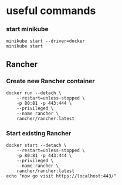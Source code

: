 # useful commands

### start minikube

    minikube start --driver=docker
    minikube start

## Rancher 

### Create new Rancher container

    docker run --detach \
        --restart=unless-stopped \
        -p 80:81 -p 443:444 \
        --privileged \
        --name rancher \
        rancher/rancher:latest

### Start existing Rancher

    docker start --detach \
        --restart=unless-stopped \
        -p 80:81 -p 443:444 \
        --privileged \
        --name rancher \
        rancher/rancher:latest
    echo "now go visit https://localhost:443/"